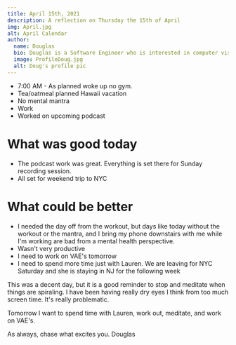 ```yaml
---
title: April 15th, 2021
description: A reflection on Thursday the 15th of April
img: April.jpg
alt: April Calendar
author:
  name: Douglas
  bio: Douglas is a Software Engineer who is interested in computer vision and our quest for strong AI. He also is constantly looking for ways to push the envelope of his personal mental and physical fitness.
  image: ProfileDoug.jpg
  alt: Doug's profile pic
---
```


- 7:00 AM - As planned woke up no gym. 
- Tea/oatmeal planned Hawaii vacation
- No mental mantra
- Work
- Worked on upcoming podcast

# What was good today
- The podcast work was great. Everything is set there for Sunday recording session.
- All set for weekend trip to NYC

# What could be better
- I needed the day off from the workout, but days like today without the workout or the mantra, and I bring my phone downstairs with me while I'm working are bad from a mental health perspective.
- Wasn't very productive
- I need to work on VAE's tomorrow
- I need to spend more time just with Lauren. We are leaving for NYC Saturday and she is staying in NJ for the following week

This was a decent day, but it is a good reminder to stop and meditate when things are spiraling.
I have been having really dry eyes I think from too much screen time. It's really problematic.

Tomorrow I want to spend time with Lauren, work out, meditate, and work on VAE's.

As always, chase what excites you.
Douglas


